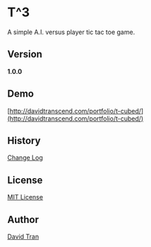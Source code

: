 # T^3 

A simple A.I. versus player tic tac toe game.

## Version

**1.0.0**

## Demo

[http://davidtranscend.com/portfolio/t-cubed/](http://davidtranscend.com/portfolio/t-cubed/)

## History

[Change Log](https://github.com/davidlamt/t-cubed/blob/master/CHANGELOG.md)

## License

[MIT License](https://github.com/davidlamt/t-cubed/blob/master/LICENSE)

## Author

[David Tran](http://davidtranscend.com/) 